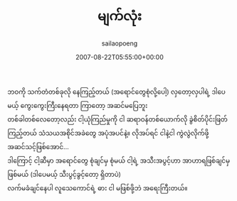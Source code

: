 ﻿---
_last_editor_used_jetpack: block-editor
_publicize_job_id: "59418051472"
_wp_old_date: "2021-06-10"
author: sailaopoeng
categories:
  - poems
date: "2007-08-22T05:55:00+00:00"
parent_post_id: null
post_id: "346"
timeline_notification: "1623300827"
title: မျက်လုံး
url: /2007/08/22/မျက်လုံး-2/

---
ဘဝကို သက်တံတစ်ခုလို နေကြည့်တယ် (အရောင်တွေစုံလို့ပေါ့) လှတော့လှပါရဲ့ ဒါပေမယ့် ကွေးကွေးကြီးနေရတာ ကြာတော့ အဆင်မပြေဘူး  
တစ်ခါတစ်လေတော့လည်း ငါ့ယုံကြည်မှုကို ငါ ဆရာဝန်တစ်ယောက်လို ခွဲစိတ်ပိုင်းဖြတ်ကြည့်တယ် သံသယအစိုင်အခဲတွေ အပုံအပင်နဲ့။ လိုအပ်ရင် ငါနဲ့ငါ ကွဲလွဲလိုက်ဖို့ အဆင်သင့်ဖြစ်အောင်…  
ဒါကြောင့် ငါ့ဆီမှာ အရောင်တွေ စုံချင်မှ စုံမယ် ငါ့ရဲ့ အသီးအပွင့်ဟာ အာဟာရဖြစ်ချင်မှ ဖြစ်မယ် (ဒါပေမယ့် သီးပွင့်ခွင့်တော့ ရှိတာပဲ)  
လက်မခံချင်နေပါ လူသေကောင်ရဲ့ ဓား ငါ မဖြစ်ဖို့ဘဲ အရေးကြီးတယ်။
